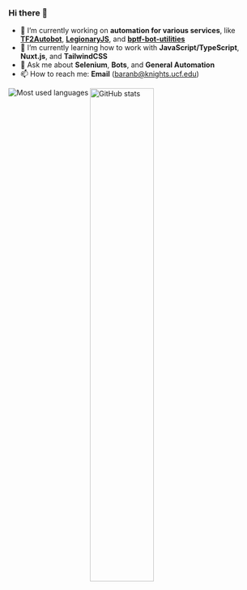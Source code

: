 ### Hi there 👋

<!--
**Bonfire/Bonfire** is a ✨ _special_ ✨ repository because its `README.md` (this file) appears on your GitHub profile.

Here are some ideas to get you started:

- 🔭 I’m currently working on ...
- 🌱 I’m currently learning ...
- 👯 I’m looking to collaborate on ...
- 🤔 I’m looking for help with ...
- 💬 Ask me about ...
- 📫 How to reach me: ...
- 😄 Pronouns: ...
- ⚡ Fun fact: ...
-->

- 🔭 I’m currently working on **automation for various services**, like **[TF2Autobot](https://github.com/TF2Autobot/tf2autobot)**, **[LegionaryJS](https://github.com/Bonfire/LegionaryJS)**, and **[bptf-bot-utilities](https://github.com/Bonfire/bptf-bot-utilities)**
- 🌱 I’m currently learning how to work with **JavaScript/TypeScript**, **Nuxt.js**, and **TailwindCSS**
- 💬 Ask me about **Selenium**, **Bots**, and **General Automation**
- 📫 How to reach me: **Email** (baranb@knights.ucf.edu)

<p>
  <img align="center" src="https://github-readme-stats.vercel.app/api?username=bonfire&show_icons=true&count_private=true" alt="GitHub stats" width="50%" />
  <img align="left" src="https://github-readme-stats.vercel.app/api/top-langs/?username=bonfire&layout=compact&langs_count=6" alt="Most used languages" />
</p>

